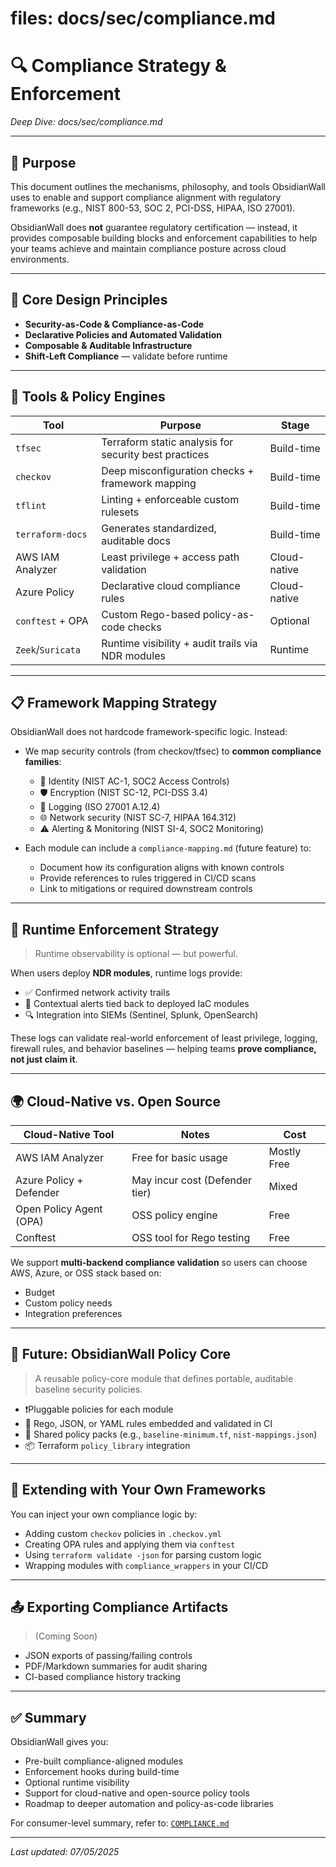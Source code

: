 
# files: docs/sec/compliance.md

# 🔍 Compliance Strategy & Enforcement  
_Deep Dive: docs/sec/compliance.md_

---

## 🎯 Purpose

This document outlines the mechanisms, philosophy, and tools ObsidianWall uses to enable and support compliance alignment with regulatory frameworks (e.g., NIST 800-53, SOC 2, PCI-DSS, HIPAA, ISO 27001).

ObsidianWall does **not** guarantee regulatory certification — instead, it provides composable building blocks and enforcement capabilities to help your teams achieve and maintain compliance posture across cloud environments.

---

## 📐 Core Design Principles

- **Security-as-Code & Compliance-as-Code**
- **Declarative Policies and Automated Validation**
- **Composable & Auditable Infrastructure**
- **Shift-Left Compliance** — validate before runtime

---

## 🧰 Tools & Policy Engines

| Tool               | Purpose                                            | Stage        |
|--------------------|----------------------------------------------------|--------------|
| `tfsec`            | Terraform static analysis for security best practices | Build-time   |
| `checkov`          | Deep misconfiguration checks + framework mapping   | Build-time   |
| `tflint`           | Linting + enforceable custom rulesets              | Build-time   |
| `terraform-docs`   | Generates standardized, auditable docs             | Build-time   |
| AWS IAM Analyzer   | Least privilege + access path validation           | Cloud-native |
| Azure Policy        | Declarative cloud compliance rules                 | Cloud-native |
| `conftest` + OPA   | Custom Rego-based policy-as-code checks            | Optional     |
| `Zeek`/`Suricata`  | Runtime visibility + audit trails via NDR modules  | Runtime      |

---

## 📋 Framework Mapping Strategy

ObsidianWall does not hardcode framework-specific logic. Instead:

- We map security controls (from checkov/tfsec) to **common compliance families**:
  - 🔐 Identity (NIST AC-1, SOC2 Access Controls)
  - 🛡️ Encryption (NIST SC-12, PCI-DSS 3.4)
  - 📜 Logging (ISO 27001 A.12.4)
  - 🌐 Network security (NIST SC-7, HIPAA 164.312)
  - ⚠️ Alerting & Monitoring (NIST SI-4, SOC2 Monitoring)

- Each module can include a `compliance-mapping.md` (future feature) to:
  - Document how its configuration aligns with known controls
  - Provide references to rules triggered in CI/CD scans
  - Link to mitigations or required downstream controls

---

## 🧱 Runtime Enforcement Strategy

> Runtime observability is optional — but powerful.

When users deploy **NDR modules**, runtime logs provide:

- ✅ Confirmed network activity trails
- 🧩 Contextual alerts tied back to deployed IaC modules
- 🔍 Integration into SIEMs (Sentinel, Splunk, OpenSearch)

These logs can validate real-world enforcement of least privilege, logging, firewall rules, and behavior baselines — helping teams **prove compliance, not just claim it**.

---

## 🌍 Cloud-Native vs. Open Source

| Cloud-Native Tool     | Notes                        | Cost              |
|------------------------|------------------------------|-------------------|
| AWS IAM Analyzer       | Free for basic usage         | Mostly Free       |
| Azure Policy + Defender| May incur cost (Defender tier)| Mixed             |
| Open Policy Agent (OPA)| OSS policy engine            | Free              |
| Conftest               | OSS tool for Rego testing     | Free              |

We support **multi-backend compliance validation** so users can choose AWS, Azure, or OSS stack based on:
- Budget
- Custom policy needs
- Integration preferences

---

## 🧠 Future: ObsidianWall Policy Core

> A reusable policy-core module that defines portable, auditable baseline security policies.

- ❗Pluggable policies for each module
- 🔄 Rego, JSON, or YAML rules embedded and validated in CI
- 📁 Shared policy packs (e.g., `baseline-minimum.tf`, `nist-mappings.json`)
- 📦 Terraform `policy_library` integration

---

## 🔗 Extending with Your Own Frameworks

You can inject your own compliance logic by:

- Adding custom `checkov` policies in `.checkov.yml`
- Creating OPA rules and applying them via `conftest`
- Using `terraform validate -json` for parsing custom logic
- Wrapping modules with `compliance_wrappers` in your CI/CD

---

## 📤 Exporting Compliance Artifacts

> (Coming Soon)

- JSON exports of passing/failing controls
- PDF/Markdown summaries for audit sharing
- CI-based compliance history tracking

---

## ✅ Summary

ObsidianWall gives you:

- Pre-built compliance-aligned modules
- Enforcement hooks during build-time
- Optional runtime visibility
- Support for cloud-native and open-source policy tools
- Roadmap to deeper automation and policy-as-code libraries

For consumer-level summary, refer to: [`COMPLIANCE.md`](obsidianwall-core/COMPLIANCE.md)

---

_Last updated: 07/05/2025_

